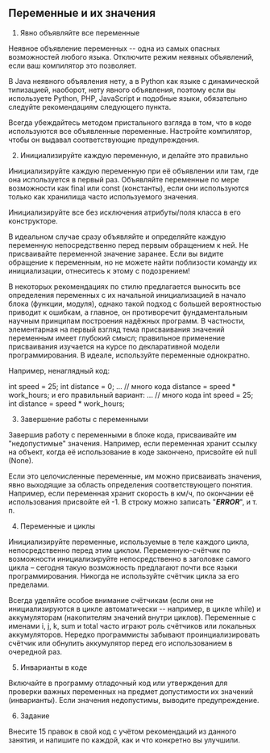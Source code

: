 ## Переменные и их значения

1. Явно объявляйте все переменные

Неявное объявление переменных -- одна из самых опасных возможностей любого языка. Отключите режим неявных объявлений, если ваш компилятор это позволяет.

В Java неявного объявления нету, а в Python как языке с динамической типизацией, наоборот, нету явного объявления, поэтому если вы используете Python, PHP, JavaScript и подобные языки, обязательно следуйте рекомендациям следующего пункта.

Всегда убеждайтесь методом пристального взгляда в том, что в коде используются все объявленные переменные. Настройте компилятор, чтобы он выдавал соответствующие предупреждения.

2. Инициализируйте каждую переменную, и делайте это правильно

Инициализируйте каждую переменную при её объявлении или там, где она используется в первый раз.
Объявляйте переменные по мере возможности как final или const (константы), если они используются только как хранилища часто используемого значения.

Инициализируйте все без исключения атрибуты/поля класса в его конструкторе.

В идеальном случае сразу объявляйте и определяйте каждую переменную непосредственно перед первым обращением к ней. Не присваивайте переменной значение заранее.
Если вы видите обращение к переменным, но не можете найти поблизости команду их инициализации, отнеситесь к этому с подозрением!

В некоторых рекомендациях по стилю предлагается выносить все определения переменных с их начальной инициализацией в начало блока (функции, модуля), однако такой подход с большей вероятностью приводит к ошибкам, а главное, он противоречит фундаментальным научным принципам построения надёжных программ. В частности, элементарная на первый взгляд тема присваивания значений переменным имеет глубокий смысл; правильное применение присваивания изучается на курсе по декларативной модели программирования. В идеале, используйте переменные однократно.

Например, ненаглядный код:

int speed = 25;
int distance = 0;
... // много кода
distance = speed * work_hours;
и его правильный вариант:
... // много кода
int speed = 25;
int distance = speed * work_hours;

3. Завершение работы с переменными

Завершив работу с переменными в блоке кода, присваивайте им "недопустимые" значения.
Например, если переменная хранит ссылку на объект, когда её использование в коде закончено, присвойте ей null (None).

Если это целочисленные переменные, им можно присваивать значения, явно выходящие за область определения соответствующего понятия. Например, если переменная хранит скорость в км/ч, по окончании её использования присвойте ей -1. В строку можно записать "***ERROR***", и т. п.

4. Переменные и циклы

Инициализируйте переменные, используемые в теле каждого цикла, непосредственно перед этим циклом. Переменную-счётчик по возможности инициализируйте непосредственно в заголовке самого цикла – сегодня такую возможность предлагают почти все языки программирования. Никогда не используйте счётчик цикла за его пределами.

Всегда уделяйте особое внимание счётчикам (если они не инициализируются в цикле автоматически -- например, в цикле while) и аккумуляторам (накопителям значений внутри циклов).
Переменные с именами i, j, k, sum и total часто играют роль счётчиков или локальных аккумуляторов. Нередко программисты забывают проинциализировать счётчик или обнулить аккумулятор перед его использованием в очередной раз.

5. Инварианты в коде

Включайте в программу отладочный код или утверждения для проверки важных переменных на предмет допустимости их значений (инварианты). Если значения недопустимы, выводите предупреждение.

6. Задание

Внесите 15 правок в свой код с учётом рекомендаций из данного занятия, и напишите по каждой, как и что конкретно вы улучшили.